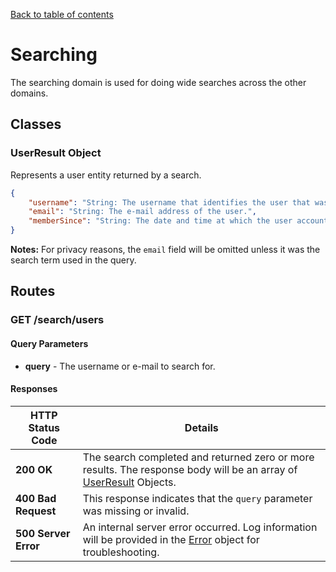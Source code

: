 [Back to table of contents](API.md)

# Searching
The searching domain is used for doing wide searches across the other domains.

## Classes
### UserResult Object
Represents a user entity returned by a search.

```json
{
	"username": "String: The username that identifies the user that was found.",
	"email": "String: The e-mail address of the user.",
	"memberSince": "String: The date and time at which the user account was created (ISO format.)"
}
```

**Notes:** For privacy reasons, the `email` field will be omitted unless it was the search term used in
the query.

## Routes
### GET /search/users

#### Query Parameters
* **query** - The username or e-mail to search for.

#### Responses
HTTP Status Code | Details
---- | ----
**200 OK** | The search completed and returned zero or more results. The response body will be an array of [UserResult](#userresult-object) Objects.
**400 Bad Request** | This response indicates that the `query` parameter was missing or invalid.
**500 Server Error** | An internal server error occurred. Log information will be provided in the [Error](General.md#error-object) object for troubleshooting.